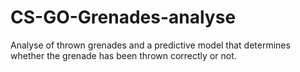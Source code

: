 # CS-GO-Grenades-analyse  
Analyse of thrown grenades and a predictive model that determines whether the grenade has been thrown correctly or not.  
